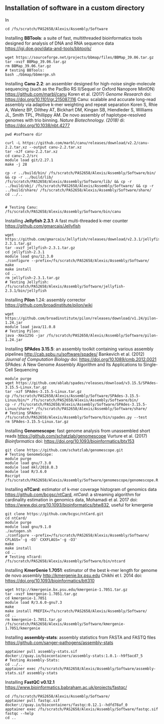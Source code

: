 ## Installation of software in a custom directory

In
```shell
cd /fs/scratch/PAS2658/Alexis/Assembly/Software
```

Installing **BBTools**: a suite of fast, multithreaded bioinformatics tools designed for analysis of DNA and RNA sequence data https://jgi.doe.gov/data-and-tools/bbtools/
```shell
wget https://sourceforge.net/projects/bbmap/files/BBMap_39.06.tar.gz
tar -xvzf BBMap_39.06.tar.gz
rm BBMap_39.06.tar.gz
# testing BBTools:
bash ./bbmap/bbmerge.sh
```

Installing **Canu 2.2**: an assembler designed for high-noise single-molecule sequencing (such as the PacBio RS II/Sequel or Oxford Nanopore MinION) https://github.com/marbl/canu
Koren et al. (2017) *Genome Research* doi: https://doi.org/10.1101/gr.215087.116
Canu: scalable and accurate long-read assembly via adaptive k-mer weighting and repeat separation
Koren S, Rhie A, Walenz BP, Dilthey AT, Bickhart DM, Kingan SB, Hiendleder S, Williams JL, Smith TPL, Phillippy AM. De novo assembly of haplotype-resolved genomes with trio binning. *Nature Biotechnology. (2018)* di: https://doi.org/10.1038/nbt.4277
```shell
pwd #software dir

curl -L https://github.com/marbl/canu/releases/download/v2.2/canu-2.2.tar.xz --output canu-2.2.tar.xz
tar -xJf canu-2.2.tar.xz
cd canu-2.2/src
module load git/2.27.1
make -j 28

cp -r ../build/bin/ /fs/scratch/PAS2658/Alexis/Assembly/Software/bin/ && cp -r ../build/lib/ /fs/scratch/PAS2658/Alexis/Assembly/Software/lib/ && cp -r ../build/obj/ /fs/scratch/PAS2658/Alexis/Assembly/Software/ && cp -r ../build/share/ /fs/scratch/PAS2658/Alexis/Assembly/Software/share/
cd ../..


# Testing Canu:
/fs/scratch/PAS2658/Alexis/Assembly/Software/bin/canu
```

Installing **Jellyfish 2.3.1**: A fast multi-threaded k-mer counter https://github.com/gmarcais/Jellyfish
```shell
wget https://github.com/gmarcais/Jellyfish/releases/download/v2.3.1/jellyfish-2.3.1.tar.gz
tar -xvzf jellyfish-2.3.1.tar.gz
cd jellyfish-2.3.1
module load gnu/12.3.0
./configure --prefix=/fs/scratch/PAS2658/Alexis/Assembly/Software/
make
make install
cd ..
rm jellyfish-2.3.1.tar.gz
# Testing Jellyfish:
/fs/scratch/PAS2658/Alexis/Assembly/Software/jellyfish-2.3.1/bin/jellyfish
```

Installing **Pilon** 1.24: assembly corrector https://github.com/broadinstitute/pilon/wiki
```shell
wget https://github.com/broadinstitute/pilon/releases/download/v1.24/pilon-1.24.jar
module load java/11.0.8
# Testing Pilon:
java -Xmx125G -jar /fs/scratch/PAS2658/Alexis/Assembly/Software/pilon-1.24.jar
```

Installing **SPAdes 3.15.5**: an assembly toolkit containing various assembly pipelines http://cab.spbu.ru/software/spades/
Bankevich et al. (2012) *Journal of Computation Biology* doi: https://doi.org/10.1089/cmb.2012.0021
SPAdes: A New Genome Assembly Algorithm and Its Applications to Single-Cell Sequencing
```shell
module purge
wget https://github.com/ablab/spades/releases/download/v3.15.5/SPAdes-3.15.5-Linux.tar.gz
tar -xzf SPAdes-3.15.5-Linux.tar.gz
cp /fs/scratch/PAS2658/Alexis/Assembly/Software/SPAdes-3.15.5-Linux/bin/* /fs/scratch/PAS2658/Alexis/Assembly/Software/bin/
cp -r /fs/scratch/PAS2658/Alexis/Assembly/Software/SPAdes-3.15.5-Linux/share/* /fs/scratch/PAS2658/Alexis/Assembly/Software/share/
# Testing SPAdes:
/fs/scratch/PAS2658/Alexis/Assembly/Software/bin/spades.py --test
rm SPAdes-3.15.5-Linux.tar.gz
```

Installing **Genomescope**: fast genome analysis from unassembled short reads https://github.com/schatzlab/genomescope
Vurture et al. (2017) *Bioinformatics* doi: https://doi.org/10.1093/bioinformatics/btx153
```shell
git clone https://github.com/schatzlab/genomescope.git
# Testing GenomeScope:
module purge
module load gnu/7.3.0
module load mkl/2018.0.3
module load R/3.6.0
Rscript /fs/scratch/PAS2658/Alexis/Assembly/Software/genomescope/genomescope.R
```

Installing **nTCard**: estimator of k-mer coverage histogram of genomics data https://github.com/bcgsc/ntCard, *ntCard*: a streaming algorithm for cardinality estimation in genomics data, Mohamadi et al. 2017 doi: https://www.doi.org/10.1093/bioinformatics/btw832, useful for kmergenie
```shell
git clone https://github.com/bcgsc/ntCard.git
cd ntCard/
module purge
module load gnu/9.1.0
./autogen.sh
./configure --prefix=/fs/scratch/PAS2658/Alexis/Assembly/Software/ CFLAGS='-g -O3' CXXFLAGS='-g -O3'
make
make install
cd ..
# Testing nTcard:
/fs/scratch/PAS2658/Alexis/Assembly/Software/bin/ntcard
```

Installing **KmerGenie 1.7051**: estimator of the best k-mer length for genome de novo assembly http://kmergenie.bx.psu.edu Chikhi et l. 2014 doi: https://doi.org/10.1093/bioinformatics/btt310
```shell
wget http://kmergenie.bx.psu.edu/kmergenie-1.7051.tar.gz
tar -xvzf kmergenie-1.7051.tar.gz
cd kmergenie-1.7051
module load R/3.6.0-gnu7.3
make
make install PREFIX=/fs/scratch/PAS2658/Alexis/Assembly/Software/
cd ..
rm kmergenie-1.7051.tar.gz
/fs/scratch/PAS2658/Alexis/Assembly/Software/kmergenie-1.7051/kmergenie
```

Installing **assembly-stats**: assembly statistics from FASTA and FASTQ files https://github.com/sanger-pathogens/assembly-stats
```shell
apptainer pull assembly-stats.sif docker://quay.io/biocontainers/assembly-stats:1.0.1--h9f5acd7_5
# Testing Assembly-Stats:
cd ../..
apptainer exec /fs/scratch/PAS2658/Alexis/Assembly/Software/assembly-stats.sif assembly-stats
```

Installing **FastQC v0.12.1** https://www.bioinformatics.babraham.ac.uk/projects/fastqc/
```shell
cd /fs/scratch/PAS2658/Alexis/Assembly/Software/
apptainer pull fastqc.sif docker://quay.io/biocontainers/fastqc:0.12.1--hdfd78af_0
apptainer exec /fs/scratch/PAS2658/Alexis/Assembly/Software/fastqc.sif fastqc --help
cd ..
```
